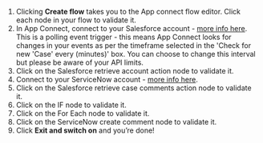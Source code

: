 1. Clicking **Create flow** takes you to the App connect flow editor. Click each node in your flow to validate it. 
1. In App Connect, connect to your Salesforce account - [more info here](https://developer.ibm.com/integration/docs/app-connect/how-to-guides-for-apps/use-ibm-app-connect-salesforce/). This is a polling event trigger - this means App Connect looks for changes in your events as per the timeframe selected in the 'Check for new 'Case' every (minutes)' box. You can choose to change this interval but please be aware of your API limits. 
1. Click on the Salesforce retrieve account action node to validate it.
1. Connect to your ServiceNow account - [more info here](https://developer.ibm.com/integration/docs/app-connect/how-to-guides-for-apps/use-ibm-app-connect-servicenow/). 
1. Click on the Salesforce retrieve case comments action node to validate it. 
1. Click on the IF node to validate it. 
1. Click on the For Each node to validate it. 
1. Click on the ServiceNow create comment node to validate it. 
1. Click **Exit and switch on** and you’re done!
